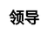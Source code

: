 ---
title: 领导
layout: dream_interpretation/kind_single
description: 解梦 - 人物 - 领导.
js: []
css: ["css/luck/dream_interpretation/dream_interpretation.css"]
---